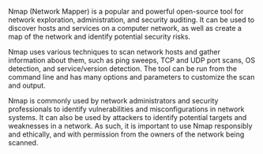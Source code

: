 Nmap (Network Mapper) is a popular and powerful open-source tool for network exploration, administration, and security auditing. It can be used to discover hosts and services on a computer network, as well as create a map of the network and identify potential security risks.

Nmap uses various techniques to scan network hosts and gather information about them, such as ping sweeps, TCP and UDP port scans, OS detection, and service/version detection. The tool can be run from the command line and has many options and parameters to customize the scan and output.

Nmap is commonly used by network administrators and security professionals to identify vulnerabilities and misconfigurations in network systems. It can also be used by attackers to identify potential targets and weaknesses in a network. As such, it is important to use Nmap responsibly and ethically, and with permission from the owners of the network being scanned.